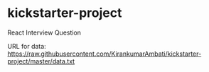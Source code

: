 # kickstarter-project
React Interview Question

URL for data: https://raw.githubusercontent.com/KirankumarAmbati/kickstarter-project/master/data.txt
